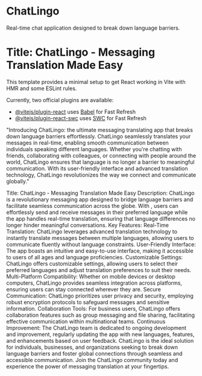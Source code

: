 # ChatLingo
Real-time chat application designed to break down language barriers.


# Title: ChatLingo - Messaging Translation Made Easy

This template provides a minimal setup to get React working in Vite with HMR and some ESLint rules.

Currently, two official plugins are available:

- [@vitejs/plugin-react](https://github.com/vitejs/vite-plugin-react/blob/main/packages/plugin-react/README.md) uses [Babel](https://babeljs.io/) for Fast Refresh
- [@vitejs/plugin-react-swc](https://github.com/vitejs/vite-plugin-react-swc) uses [SWC](https://swc.rs/) for Fast Refresh


"Introducing ChatLingo: the ultimate messaging translating app that breaks down language barriers effortlessly. ChatLingo seamlessly translates your messages in real-time, enabling smooth communication between individuals speaking different languages. Whether you're chatting with friends, collaborating with colleagues, or connecting with people around the world, ChatLingo ensures that language is no longer a barrier to meaningful communication. With its user-friendly interface and advanced translation technology, ChatLingo revolutionizes the way we connect and communicate globally."

Title: ChatLingo - Messaging Translation Made Easy
Description:
ChatLingo is a revolutionary messaging app designed to bridge language barriers and facilitate seamless communication across the globe. With , users can effortlessly send and receive messages in their preferred language while the app handles real-time translation, ensuring that language differences no longer hinder meaningful conversations.
Key Features:
Real-Time Translation: ChatLingo leverages advanced translation technology to instantly translate messages between multiple languages, allowing users to communicate fluently without language constraints.
User-Friendly Interface: The app boasts an intuitive and easy-to-use interface, making it accessible to users of all ages and language proficiencies.
Customizable Settings: ChatLingo offers customizable settings, allowing users to select their preferred languages and adjust translation preferences to suit their needs.
Multi-Platform Compatibility: Whether on mobile devices or desktop computers, ChatLingo provides seamless integration across platforms, ensuring users can stay connected wherever they are.
Secure Communication: ChatLingo prioritizes user privacy and security, employing robust encryption protocols to safeguard messages and sensitive information.
Collaboration Tools: For business users, ChatLingo offers collaboration features such as group messaging and file sharing, facilitating effective communication within multinational teams.
Continuous Improvement: The ChatLingo  team is dedicated to ongoing development and improvement, regularly updating the app with new languages, features, and enhancements based on user feedback.
ChatLingo is the ideal solution for individuals, businesses, and organizations seeking to break down language barriers and foster global connections through seamless and accessible communication. Join the ChatLingo community today and experience the power of messaging translation at your fingertips.